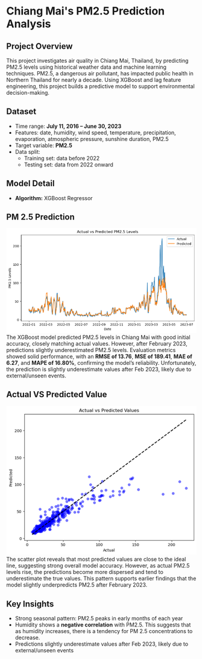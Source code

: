 # Chiang Mai's PM2.5 Prediction Analysis

## Project Overview
This project investigates air quality in Chiang Mai, Thailand, by predicting PM2.5 levels using historical weather data and machine learning techniques. PM2.5, a dangerous air pollutant, has impacted public health in Northern Thailand for nearly a decade. Using XGBoost and lag feature engineering, this project builds a predictive model to support environmental decision-making.

## Dataset
- Time range: **July 11, 2016 – June 30, 2023**
- Features: date, humidity, wind speed, temperature, precipitation, evaporation, atmospheric pressure, sunshine duration, PM2.5
- Target variable: **PM2.5**
- Data split: 
  - Training set: data before 2022
  - Testing set: data from 2022 onward

## Model Detail
- **Algorithm:** XGBoost Regressor

## PM 2.5 Prediction
![PM2.5 Prediction](https://github.com/MethapatV/Chiang-Mai-s-PM2.5-Prediction-Analysis-/blob/main/download.png?raw=true)
The XGBoost model predicted PM2.5 levels in Chiang Mai with good initial accuracy, closely matching actual values. However, after February 2023, predictions slightly underestimated PM2.5 levels. Evaluation metrics showed solid performance, with an **RMSE of 13.76**, **MSE of 189.41**, **MAE of 6.27**, and **MAPE of 16.80%**, confirming the model’s reliability. Unfortunately, the prediction is slightly underestimate values after Feb 2023, likely due to external/unseen events.

## Actual VS Predicted Value
![Actual VS Predict](https://github.com/MethapatV/Chiang-Mai-s-PM2.5-Prediction-Analysis-/blob/main/actual%20vs%20predicted.png)
The scatter plot reveals that most predicted values are close to the ideal line, suggesting strong overall model accuracy. However, as actual PM2.5 levels rise, the predictions become more dispersed and tend to underestimate the true values. This pattern supports earlier findings that the model slightly underpredicts PM2.5 after February 2023.

## Key Insights
- Strong seasonal pattern: PM2.5 peaks in early months of each year
- Humidity shows a **negative correlation** with PM2.5. This suggests that as humidity increases, there is a tendency for PM 2.5 concentrations to decrease.
- Predictions slightly underestimate values after Feb 2023, likely due to external/unseen events
